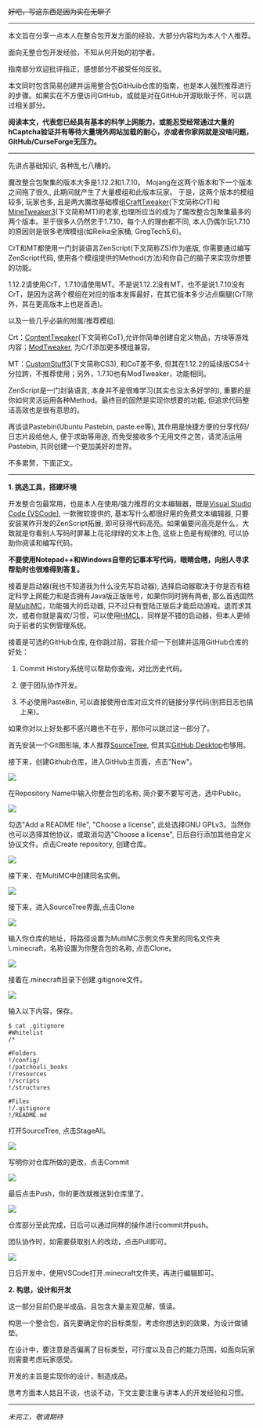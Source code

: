~~好吧，写这东西是因为实在无聊了~~

---

本文旨在分享一点本人在整合包开发方面的经验，大部分内容均为本人个人推荐。

面向无整合包开发经验，不知从何开始的初学者。

指南部分欢迎批评指正，感想部分不接受任何反驳。

本文同时包含简易创建并运用整合包GitHuib仓库的指南，也是本人强烈推荐进行的步骤。如果实在不方便访问GitHub，或就是对在GitHub开源耿耿于怀，可以跳过相关部分。

**阅读本文，代表您已经具有基本的科学上网能力，或能忍受经常通过大量的hCaptcha验证并有等待大量境外网站加载的耐心，亦或者你家网就是没啥问题，GitHub/CurseForge无压力。**

---

先讲点基础知识, 各种乱七八糟的。

魔改整合包聚集的版本大多是1.12.2和1.7.10。 Mojang在这两个版本和下一个版本之间拖了很久, 此期间就产生了大量模组和此版本玩家。 于是，这两个版本的模组较多, 玩家也多, 且是两大魔改基础模组[CraftTweaker](https://www.curseforge.com/minecraft/mc-mods/crafttweaker)(下文简称CrT)和[MineTweaker3](https://www.curseforge.com/minecraft/mc-mods/minetweaker3)(下文简称MT)的老家,也理所应当的成为了魔改整合包聚集最多的两个版本。至于很多人仍然忠于1.7.10，每个人的理由都不同, 本人仍偶尔玩1.7.10的原因则是很多老牌模组(如Reika全家桶, GregTech5,6)。

CrT和MT都使用一门封装语言ZenScript(下文简称ZS)作为底版, 你需要通过编写ZenScript代码, 使用各个模组提供的Method(方法)和你自己的脑子来实现你想要的功能。

1.12.2请使用CrT，1.7.10请使用MT。不是说1.12.2没有MT，也不是说1.7.10没有CrT，是因为这两个模组在对应的版本发挥最好，在其它版本多少沾点瘸腿(CrT除外，其在更高版本上也是首选)。

以及一些几乎必装的附属/推荐模组:

Crt：[ContentTweaker](https://www.curseforge.com/minecraft/mc-mods/contenttweaker)(下文简称CoT),允许你简单创建自定义物品，方块等游戏内容；[ModTweaker](https://www.curseforge.com/minecraft/mc-mods/modtweaker), 为CrT添加更多模组兼容。

MT：[CustomStuff3](https://www.curseforge.com/minecraft/mc-mods/custom-stuff-3)(下文简称CS3), 和CoT差不多, 但其在1.12.2的延续版CS4十分拉跨，不推荐使用；另外，1.7.10也有ModTweaker，功能相同。

ZenScript是一门封装语言, 本身并不是很难学习(其实也没太多好学的), 重要的是你如何灵活运用各种Method。最终目的固然是实现你想要的功能, 但追求代码整洁高效也是很有意思的。

再谈谈Pastebin(Ubuntu Pastebin, paste.ee等), 其作用是快捷方便的分享代码/日志片段给他人, 便于求助等用途, 而免受接收多个无用文件之苦，请灵活运用Pastebin, 共同创建一个更加美好的世界。

不多累赘，下面正文。

---

**1. 挑选工具，搭建环境**

开发整合包最常用，也是本人在使用/强力推荐的文本编辑器，既是[Visual Studio Code (VSCode)](https://code.visualstudio.com/), 一款微软提供的, 基本写什么都很好用的免费文本编辑器, 只要安装某昨开发的ZenScript拓展, 即可获得代码高亮。如果偏要问高亮是什么，大致就是你看别人写码时屏幕上花花绿绿的文本上色, 这些上色是有规律的, 可以协助你阅读和编写代码。

**不要使用Notepad++和Windows自带的记事本写代码，眼睛会瞎，向别人寻求帮助时也很难得到答复。**

接着是启动器(我也不知道我为什么没先写启动器), 选择启动器取决于你是否有稳定科学上网能力和是否拥有Java版正版账号，如果你同时拥有两者, 那么首选固然是[MultiMC](https://multimc.org/)，功能强大的启动器, 只不过只有登陆正版后才能启动游戏。退而求其次，或者你就是喜欢/习惯，可以使用[HMCL](https://github.com/huanghongxun/HMCL/releases)，同样是不错的启动器，但本人更倾向于前者的实例管理系统。

接着是可选的GitHub仓库, 在你跳过前，容我介绍一下创建并运用GitHub仓库的好处：

1. Commit History系统可以帮助你查询，对比历史代码。

2. 便于团队协作开发。

3. 不必使用PasteBin, 可以直接使用仓库对应文件的链接分享代码(别把日志也搞上来)。

如果你对以上好处都不感兴趣也不在乎，那你可以跳过这一部分了。

首先安装一个Git图形端, 本人推荐[SourceTree](https://www.sourcetreeapp.com/), 但其实[GitHub Desktop](https://desktop.github.com/)也够用。

接下来，创建Github仓库，进入GitHub主页面，点击"New"。

![](image/personalModpackDevExperience/1613826794846.png)

在Repository Name中输入你整合包的名称, 简介要不要写可选，选中Public。

![](image/personalModpackDevExperience/1613826902868.png)

勾选"Add a README file", "Choose a license", 此处选择GNU GPLv3。当然你也可以选择其他协议，或取消勾选"Choose a license", 日后自行添加其他自定义协议文件。点击Create repository, 创建仓库。

![](image/personalModpackDevExperience/1613827209488.png)

接下来，在MultiMC中创建同名实例。

![](image/personalModpackDevExperience/1613827802361.png)


接下来，进入SourceTree界面,点击Clone

![](image/personalModpackDevExperience/1613827497637.png)

输入你仓库的地址，将路径设置为MultiMC示例文件夹里的同名文件夹\\.minecraft，名称设置为你整合包的名称, 点击Clone。

![](image/personalModpackDevExperience/1613827889537.png)

接着在.minecraft目录下创建.gitignore文件。

![](image/personalModpackDevExperience/1613828002618.png)

输入以下内容，保存。

```
$ cat .gitignore
#Whitelist
/*

#Folders
!/config/
!/patchouli_books
!/resources
!/scripts
!/structures

#Files
!/.gitignore
!/README.md
````

打开SourceTree, 点击StageAll。

![](image/personalModpackDevExperience/1613828261385.png)

写明你对仓库所做的更改，点击Commit

![](image/personalModpackDevExperience/1613828322441.png)


最后点击Push，你的更改就推送到仓库里了。

![](image/personalModpackDevExperience/1613828376987.png)

仓库部分至此完成，日后可以通过同样的操作进行commit并push。

团队协作时，如需要获取别人的改动，点击Pull即可。

![](image/personalModpackDevExperience/1613828537650.png)

日后开发中，使用VSCode打开.minecraft文件夹，再进行编辑即可。


**2. 构思，设计和开发**

这一部分目前仍是半成品，且包含大量主观见解，慎读。


构思一个整合包，首先要确定你的目标类型，考虑你想达到的效果，为设计做铺垫。

在设计中，要注意是否偏离了目标类型，可行度以及自己的能力范围，如面向玩家则需要考虑玩家感受。

开发的主旨是实现你的设计，制造成品。

思考方面本人姑且不谈，也谈不动，下文主要注重与讲本人的开发经验和习惯。

---

*未完工，敬请期待*
